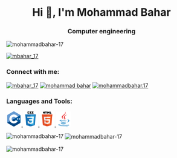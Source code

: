 
<h1 align="center">Hi 👋, I'm Mohammad Bahar</h1>
<h3 align="center">Computer engineering</h3>
 <img src="https://th.bing.com/th/id/OIG3.Q5HyIKKbTQi4jayzmptV?w=270&h=270&c=6&r=0&o=5&dpr=1.3&pid=ImgGn" width="250"
        align="right" alt="">

<p align="left"> <img src="https://komarev.com/ghpvc/?username=mohammadbahar-17&label=Profile%20views&color=0e75b6&style=flat" alt="mohammadbahar-17" /> </p>

<p align="left"> <a href="https://twitter.com/mbahar_17" target="blank"><img src="https://img.shields.io/twitter/follow/mbahar_17?logo=twitter&style=for-the-badge" alt="mbahar_17" /></a> </p>

<h3 align="left">Connect with me:</h3>
<p align="left">
<a href="https://twitter.com/mbahar_17" target="blank"><img align="center" src="https://raw.githubusercontent.com/rahuldkjain/github-profile-readme-generator/master/src/images/icons/Social/twitter.svg" alt="mbahar_17" height="30" width="40" /></a>
<a href="https://linkedin.com/in/mohammad bahar" target="blank"><img align="center" src="https://raw.githubusercontent.com/rahuldkjain/github-profile-readme-generator/master/src/images/icons/Social/linked-in-alt.svg" alt="mohammad bahar" height="30" width="40" /></a>
<a href="https://instagram.com/mohammadbahar.17" target="blank"><img align="center" src="https://raw.githubusercontent.com/rahuldkjain/github-profile-readme-generator/master/src/images/icons/Social/instagram.svg" alt="mohammadbahar.17" height="30" width="40" /></a>
</p>

<h3 align="left">Languages and Tools:</h3>
<p align="left"> <a href="https://www.w3schools.com/cpp/" target="_blank" rel="noreferrer"> <img src="https://raw.githubusercontent.com/devicons/devicon/master/icons/cplusplus/cplusplus-original.svg" alt="cplusplus" width="40" height="40"/> </a> <a href="https://www.w3schools.com/css/" target="_blank" rel="noreferrer"> <img src="https://raw.githubusercontent.com/devicons/devicon/master/icons/css3/css3-original-wordmark.svg" alt="css3" width="40" height="40"/> </a> <a href="https://www.w3.org/html/" target="_blank" rel="noreferrer"> <img src="https://raw.githubusercontent.com/devicons/devicon/master/icons/html5/html5-original-wordmark.svg" alt="html5" width="40" height="40"/> </a> <a href="https://www.java.com" target="_blank" rel="noreferrer"> <img src="https://raw.githubusercontent.com/devicons/devicon/master/icons/java/java-original.svg" alt="java" width="40" height="40"/> </a> </p>

<p><img align="left" src="https://github-readme-stats.vercel.app/api/top-langs?username=mohammadbahar-17&show_icons=true&locale=en&layout=compact" alt="mohammadbahar-17" /></p>

<p>&nbsp;<img align="center" src="https://github-readme-stats.vercel.app/api?username=mohammadbahar-17&show_icons=true&locale=en" alt="mohammadbahar-17" /></p>

<p><img align="center" src="https://github-readme-streak-stats.herokuapp.com/?user=mohammadbahar-17&" alt="mohammadbahar-17" /></p>
